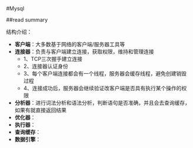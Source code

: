 #Mysql

##read summary

结构介绍：

- **客户端**：大多数基于网络的客户端/服务器工具等
- **连接器**：负责与客户端建立连接，获取权限，维持和管理连接
  - 1、TCP三次握手建立连接
  - 2、连接器认证身份
  - 3、每个客户端连接都会有一个线程，服务器会缓存线程，避免创建销毁过程
  - 4、连接成功后，服务器会继续验证改客户端是否具有执行某个操作的权限
- **分析器**：进行词法分析和语法分析，判断语句是否准确，并且会去查询缓存，如果有就直接返回结果
- **优化器**：
- **执行器**：
- **查询缓存**：
- **数据引擎**：